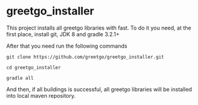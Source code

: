 # greetgo_installer

This project installs all greetgo libraries with fast. To do it you need, at the first place, 
install git, JDK 8 and gradle 3.2.1+

After that you need run the following commands

    git clone https://github.com/greetgo/greetgo_installer.git

    cd greetgo_installer

    gradle all

And then, if all buildings is successful, all greetgo libraries will be installed into local maven repository.
